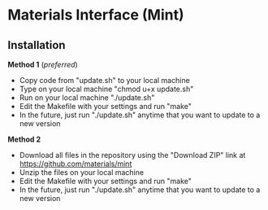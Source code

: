 Materials Interface (Mint)
====

Installation
----

**Method 1** (*preferred*)
- Copy code from "update.sh" to your local machine
- Type on your local machine "chmod u+x update.sh"
- Run on your local machine "./update.sh"
- Edit the Makefile with your settings and run "make"
- In the future, just run "./update.sh" anytime that you want to update to a new version

**Method 2**
- Download all files in the repository using the "Download ZIP" link at https://github.com/materials/mint
- Unzip the files on your local machine
- Edit the Makefile with your settings and run "make"
- In the future, just run "./update.sh" anytime that you want to update to a new version
